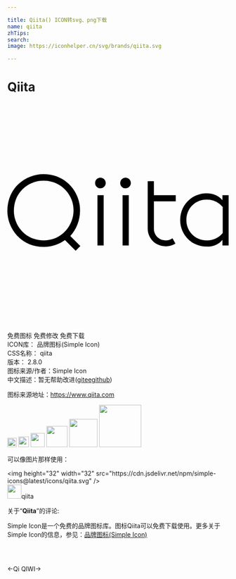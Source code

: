 ```yaml
---

title: Qiita() ICON转svg、png下载
name: qiita
zhTips: 
search: 
image: https://iconhelper.cn/svg/brands/qiita.svg

---
```


# Qiita  <small style="font-size: 60%;font-weight: 100"></small>

<div id="svg" class="svg-wrap">
<svg xmlns="http://www.w3.org/2000/svg" role="img" viewBox="0 0 24 24"><title>Qiita icon</title><path d="M7.883 11.615c0-1.92-1.474-3.904-3.974-3.904C1.987 7.71 0 9.183 0 11.679c0 1.92 1.474 3.905 3.973 3.905.801 0 1.602-.256 2.275-.736L7.402 16l.513-.512-1.09-1.088c.673-.736 1.058-1.696 1.058-2.785zm-3.974-3.2c1.827 0 3.269 1.408 3.269 3.232 0 1.569-1.218 3.233-3.237 3.233-2.018 0-3.236-1.632-3.236-3.2 0-2.049 1.634-3.265 3.204-3.265zm5.864 1.568h.673v5.44h-.673zm.32-.736a.574.574 0 0 1-.576-.576c0-.32.256-.576.576-.576.32 0 .577.256.577.576 0 .32-.256.576-.577.576zm2.724 0a.574.574 0 0 1-.577-.576c0-.32.257-.576.577-.576.32 0 .577.256.577.576 0 .32-.256.576-.577.576zm-.32.736h.673v5.44h-.673zm4.71 5.537c-1.25 0-1.987-.96-1.987-1.92V8.479h.673v1.504h2.371v.672h-2.37v2.977c0 .608.48 1.248 1.313 1.248.224 0 .449-.064.64-.192l.065-.032.32.576-.064.032c-.288.16-.64.256-.961.256zm4.454.032c-1.827 0-2.916-1.44-2.916-2.848 0-1.825 1.442-2.913 2.852-2.913.737 0 1.314.256 1.73.736v-.544H24v5.44h-.673v-.607c-.384.48-.961.736-1.666.736zm-.064-5.089c-1.09 0-2.18.832-2.18 2.24 0 1.089.834 2.177 2.244 2.177.64 0 1.282-.288 1.698-.8v-2.817a2.29 2.29 0 0 0-1.762-.8z"/></svg>
</div>
<detail full-name='qiita'></detail>

<div class="detail-page">
<p>
<span><span class="badge-success badge">免费图标</span> <span class="badge-success badge">免费修改</span>  <span class="badge-success badge">免费下载</span> </span>
<br/>
<span>
ICON库：
<span class="badge-secondary badge">品牌图标(Simple Icon)</span> 
</span>
<br/>
<span>
CSS名称：
<span class="badge-secondary badge">qiita</span> 
</span>

<br/>
<span>
版本：
<span class="badge-secondary badge">2.8.0</span> 
</span>
<br/>
<span>图标来源/作者：<span class="badge-light badge">Simple Icon</span></span> 
<br/>
<span class="zh-detail">中文描述：暂无<span class="help-link"><span>帮助改进</span>(<a href="https://gitee.com/liuwave/icon-helper/edit/master/json/brands/qiita.json" target="_blank" rel="noopener noreferrer">gitee</a><a href="https://github.com/liuwave/icon-helper/edit/master/json/brands/qiita.json" target="_blank" rel="noopener noreferrer">github</a></span>)</span><br/>
</p>
</div><div class="description description alert alert-light"><p>图标来源地址：<a href="https://www.qiita.com" target="_blank" rel="noopener noreferrer">https://www.qiita.com</a></p></div>
<div class="alert alert-dark">
<img height="21" width="21" src="https://cdn.jsdelivr.net/npm/simple-icons@latest/icons/qiita.svg" />
<img height="24" width="24" src="https://cdn.jsdelivr.net/npm/simple-icons@latest/icons/qiita.svg" />
<img height="32" width="32" src="https://cdn.jsdelivr.net/npm/simple-icons@latest/icons/qiita.svg" />
<img height="48" width="48" src="https://cdn.jsdelivr.net/npm/simple-icons@latest/icons/qiita.svg" />
<img height="64" width="64" src="https://cdn.jsdelivr.net/npm/simple-icons@latest/icons/qiita.svg" />
<img height="96" width="96" src="https://cdn.jsdelivr.net/npm/simple-icons@latest/icons/qiita.svg" />

</div>
<div>
  <p>可以像图片那样使用：    
  </p>
  <div class="alert alert-primary" style="font-size: 14px">
    &lt;img height="32" width="32" src="https://cdn.jsdelivr.net/npm/simple-icons@latest/icons/qiita.svg" /&gt;
    <copy-btn content='<img height="32" width="32" src="https://cdn.jsdelivr.net/npm/simple-icons@latest/icons/qiita.svg" />'></copy-btn>
  </div>
  <div class="alert alert-secondary">
    <img height="32" width="32" src="https://cdn.jsdelivr.net/npm/simple-icons@latest/icons/qiita.svg" />qiita
    <copy-btn content="qiita" btn-title="复制图标名称"></copy-btn>
  </div>
</div>
<div class="icon-detail__container">
<p>关于“<b>Qiita</b>”的评论:</p>
</div>
<Vssue title="关于“Qiita”的评论" />
<div><p>Simple Icon是一个免费的品牌图标库。图标Qiita可以免费下载使用。更多关于  Simple Icon的信息，参见：<a target="_blank" href="https://iconhelper.cn/brands.html">品牌图标(Simple Icon)</a>
</p></div>


<div style="padding:2rem 0 " class="page-nav"><p class="inner"><span class="prev">←<router-link to="/icon/qi.html">Qi</router-link></span> <span class="next"><router-link to="/icon/qiwi.html">QIWI</router-link>→</span></p></div>
